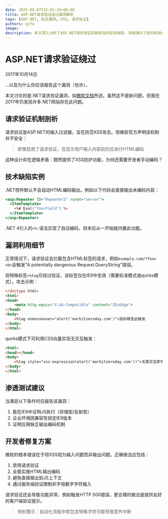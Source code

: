 ```yaml
---
date: 2025-08-07T15:01:24+08:00
title: ASP.NET请求验证绕过漏洞解析
tags: [ASP.NET, 安全漏洞, XSS, 请求验证]
authors: qife
image: 
description: 本文深入分析了ASP.NET请求验证机制存在的安全缺陷，详细演示了如何利用<%tag在IE9中绕过验证实现XSS攻击，并探讨了该漏洞在实际渗透测试中的报告价值及开发者的应对策略。
---
```


# ASP.NET请求验证绕过

2017年10月14日

...以及为什么你应该报告这个漏洞（也许）。

本文讨论的是.NET请求验证漏洞，如[微软文档](https://docs.microsoft.com/en-us/previous-versions/dotnet/articles/ms972969(v=msdn.10))所述。虽然这不是新问题，但我在2017年仍发现许多.NET网站存在此问题。

## 请求验证机制剖析

请求验证是ASP.NET的输入过滤器，旨在防范XSS攻击。但微软官方声明该机制并不安全：

> 即使启用了请求验证，在显示用户输入内容前仍应进行HTML编码

这种设计存在逻辑矛盾：既然提供了XSS防护功能，为何还需要开发者手动编码？

## 技术缺陷实例

.NET控件默认不会自动HTML编码输出。例如以下代码会直接输出未编码内容：
```asp
<asp:Repeater ID="Repeater2" runat="server">
  <ItemTemplate>
    <%# Eval("YourField") %>
  </ItemTemplate>
</asp:Repeater>
```

.NET 4引入的`<%:`语法实现了自动编码，但本应从一开始就内置此功能。

## 漏洞利用细节

正常情况下，请求验证会拦截包含HTML标签的请求，例如`example.com/?foo=<b>`会触发"A potentially dangerous Request.QueryString"错误。

但特殊标签`<%tag`可绕过验证，该标签仅在IE9中生效（需要标准模式或quirks模式）。攻击示例：
```html
<!doctype html>
<html>
<head>
	<meta http-equiv="X-UA-Compatible" content="IE=Edge">
</head>
<body>
	<%tag onmouseover="alert('markitzeroday.com')">鼠标移至此触发
</body>
</html>
```

quirks模式下可利用CSS向量实现无交互触发：
```html
<html>
<head></head>
<body>
	<%tag style="xss:expression(alert('markitzeroday.com'))">无需交互即可触发
</body>
</html>
```

## 渗透测试建议

当满足以下条件时应报告该漏洞：
1. 能在IE9中证明JS执行（存储型/反射型）
2. 企业环境因兼容性锁定IE9版本
3. 证明应用缺乏输出编码机制

## 开发者修复方案

微软的根本错误在于将XSS视为输入问题而非输出问题。正确做法应包括：
1. 禁用请求验证
2. 全面实施HTML输出编码
3. 避免直接输出到JS上下文
4. 通过服务端验证限制非字母数字字符输入

请求验证还会导致功能异常，例如触发HTTP 500错误。更合理的做法是提供友好的客户端验证提示。

> 特别警示：自动化流程中若包含特殊字符可能导致意外中断